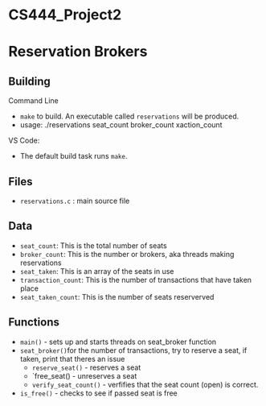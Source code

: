 # CS444_Project2
# Reservation Brokers


## Building

Command Line 
* `make` to build. An executable called `reservations` will be produced.
* usage: ./reservations seat_count broker_count xaction_count

VS Code:

* The default build task runs `make`.



## Files

* `reservations.c` : main source file

## Data

* `seat_count`: This is the total number of seats
* `broker_count`: This is the number or brokers, aka threads making reservations
* `seat_taken`: This is an array of the seats in use
* `transaction_count`: This is the number of transactions that have taken place
* `seat_taken_count`: This is the number of seats reserverved

## Functions

* `main()` - sets up and starts threads on seat_broker function
* `seat_broker()`for the number of transactions, try to reserve a seat, if taken, print that theres an issue
    * `reserve_seat()` - reserves a seat
    * `free_seat() - unreserves a seat
    * `verify_seat_count()` - verfifies that the seat count (open) is correct. 
* `is_free()` - checks to see if passed seat is free